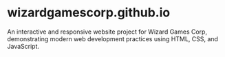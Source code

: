# wizardgamescorp.github.io
An interactive and responsive website project for Wizard Games Corp, demonstrating modern web development practices using HTML, CSS, and JavaScript.
